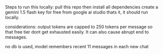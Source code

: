 Steps to run this locally:
pull this repo
then install all dependencies
create a gemini 1.5 flash key for free from google ai studio
thats it, it should run locally.


considerations:
output tokens are capped to 250 tokens per message so that free tier dont get exhausted easily. It can also cause abrupt end to messages.

no db is used, model remembers recent 11 messages in each new chat